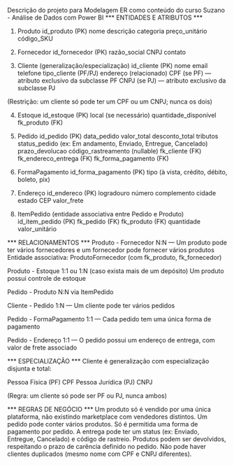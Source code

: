 Descrição do projeto para Modelagem ER como conteúdo do curso Suzano - Análise de Dados com Power BI
*** ENTIDADES E ATRIBUTOS ***
1. Produto
id_produto (PK)
nome
descrição
categoria
preço_unitário
código_SKU

2. Fornecedor
id_fornecedor (PK)
razão_social
CNPJ
contato
3. Cliente (generalização/especialização)
id_cliente (PK)
nome
email
telefone
tipo_cliente (PF/PJ)
endereço (relacionado)
CPF (se PF) — atributo exclusivo da subclasse PF
CNPJ (se PJ) — atributo exclusivo da subclasse PJ

(Restrição: um cliente só pode ter um CPF ou um CNPJ; nunca os dois)

4. Estoque
id_estoque (PK)
local (se necessário)
quantidade_disponível
fk_produto (FK)

5. Pedido
id_pedido (PK)
data_pedido
valor_total
desconto_total
tributos
status_pedido (ex: Em andamento, Enviado, Entregue, Cancelado)
prazo_devolucao
código_rastreamento (nullable)
fk_cliente (FK)
fk_endereco_entrega (FK)
fk_forma_pagamento (FK)

6. FormaPagamento
id_forma_pagamento (PK)
tipo (à vista, crédito, débito, boleto, pix)

7. Endereço
id_endereco (PK)
logradouro
número
complemento
cidade
estado
CEP
valor_frete

8. ItemPedido
(entidade associativa entre Pedido e Produto)
id_item_pedido (PK)
fk_pedido (FK)
fk_produto (FK)
quantidade
valor_unitário

*** RELACIONAMENTOS ***
Produto - Fornecedor
N:N — Um produto pode ter vários fornecedores e um fornecedor pode fornecer vários produtos
Entidade associativa: ProdutoFornecedor (com fk_produto, fk_fornecedor)

Produto - Estoque
1:1 ou 1:N (caso exista mais de um depósito)
Um produto possui controle de estoque

Pedido - Produto
N:N via ItemPedido

Cliente - Pedido
1:N — Um cliente pode ter vários pedidos

Pedido - FormaPagamento
1:1 — Cada pedido tem uma única forma de pagamento

Pedido - Endereço
1:1 — O pedido possui um endereço de entrega, com valor de frete associado

*** ESPECIALIZAÇÃO ***
Cliente é generalização com especialização disjunta e total:

Pessoa Física (PF)
CPF
Pessoa Jurídica (PJ)
CNPJ

(Regra: um cliente só pode ser PF ou PJ, nunca ambos)

*** REGRAS DE NEGÓCIO ***
Um produto só é vendido por uma única plataforma, não existindo marketplace com vendedores distintos.
Um pedido pode conter vários produtos.
Só é permitida uma forma de pagamento por pedido.
A entrega pode ter um status (ex: Enviado, Entregue, Cancelado) e código de rastreio.
Produtos podem ser devolvidos, respeitando o prazo de carência definido no pedido.
Não pode haver clientes duplicados (mesmo nome com CPF e CNPJ diferentes).

